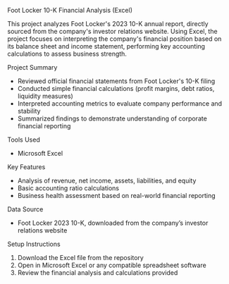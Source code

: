 Foot Locker 10-K Financial Analysis (Excel)

This project analyzes Foot Locker's 2023 10-K annual report, directly sourced from the company's investor relations website. Using Excel, the project focuses on interpreting the company's financial position based on its balance sheet and income statement, performing key accounting calculations to assess business strength.

Project Summary

- Reviewed official financial statements from Foot Locker's 10-K filing
- Conducted simple financial calculations (profit margins, debt ratios, liquidity measures)
- Interpreted accounting metrics to evaluate company performance and stability
- Summarized findings to demonstrate understanding of corporate financial reporting

Tools Used

- Microsoft Excel

Key Features

- Analysis of revenue, net income, assets, liabilities, and equity
- Basic accounting ratio calculations
- Business health assessment based on real-world financial reporting

Data Source

- Foot Locker 2023 10-K, downloaded from the company’s investor relations website

Setup Instructions

1. Download the Excel file from the repository
2. Open in Microsoft Excel or any compatible spreadsheet software
3. Review the financial analysis and calculations provided

